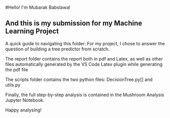 #Hello! I'm Mubarak Babslawal

## And this is my submission for my Machine Learning Project

A quick guide to navigating this folder:
For my project, I chose to answer the question of building a tree predictor from scratch.

The report folder contains the report both in pdf and Latex, as well as other files automatically generated by the VS Code Latex plugin while generating the pdf file

The scripts folder contains the two python files: DecisionTree.py[] and utils.py

Finally, the full step-by-step analysis is contained in the Mushroom Analysis Jupyter Notebook.

Happy analysing!


